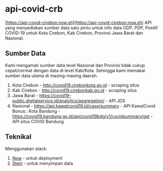 # api-covid-crb
[https://api-covid-cirebon.now.sh](https://api-covid-cirebon.now.sh)
API yang menyediakan sumber data satu pintu untuk info data ODP, PDP, Positif COVID-19 untuk Kota Cirebon, Kab Cirebon, Provinsi Jawa Barat dan Nasional.

## Sumber Data
Kami mengamati sumber data level Nasional dan Provinsi tidak cukup cepat/cermat dengan data di level Kab/Kota. Sehingga kami memakai sumber data utama di masing-masing daerah.  
1. Kota Cirebon - http://covid19.cirebonkota.go.id - scraping situs
2. Kab Cirebon - http://covid19.cirebonkab.go.id - scraping situs
3. Jawa Barat - https://covid19-public.digitalservice.id/analytics/aggregation/ - API JDS
4. Nasional - https://api.kawalcovid19.id/case/summary - API KawalCovid  
Bonus:: Kota Bandung - https://covid19.bandung.go.id/api/covid19bdg/v1/covidsummary/get - API situs COVID Bandung

## Teknikal
Menggunakan stack:  
1. [Now](http://zeit.co) - untuk deployment
2. [Stein](https://steinhq.com) - untuk menyimpan data
